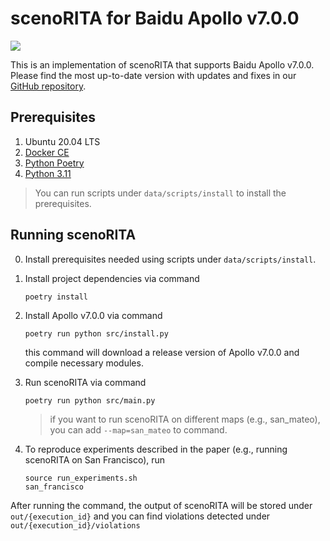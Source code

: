 # scenoRITA for Baidu Apollo v7.0.0

<a href="https://zenodo.org/10.5281/zenodo.8231346">
   <img src="https://img.shields.io/badge/DOI-10.5281%2Fzenodo.8231345-blue?style=flat-square&logo=doi"/>
</a>

This is an implementation of scenoRITA that supports Baidu Apollo v7.0.0. Please find the most up-to-date version with updates and fixes in our [GitHub repository](https://github.com/Software-Aurora-Lab/scenoRITA-7.0/).

## Prerequisites

1. Ubuntu 20.04 LTS
2. [Docker CE](https://docs.docker.com/engine/install/ubuntu/)
3. [Python Poetry](https://python-poetry.org/)
4. [Python 3.11](https://www.python.org/downloads/release/python-3110/)

> You can run scripts under `data/scripts/install` to install the prerequisites.

## Running scenoRITA

0. Install prerequisites needed using scripts under `data/scripts/install`.

1. Install project dependencies via command
   ```
   poetry install
   ```

2. Install Apollo v7.0.0 via command
   ```
   poetry run python src/install.py
   ```
   this command will download a release version of Apollo v7.0.0 and compile necessary modules.

3. Run scenoRITA via command
   ```
   poetry run python src/main.py
   ```
   
   > if you want to run scenoRITA on different maps (e.g., san_mateo), you can add `--map=san_mateo` to command.

4. To reproduce experiments described in the paper (e.g., running scenoRITA on San Francisco), run
   ```
   source run_experiments.sh
   san_francisco
   ```

After running the command, the output of scenoRITA will be stored under `out/{execution_id}` and you can find violations detected under `out/{execution_id}/violations`
